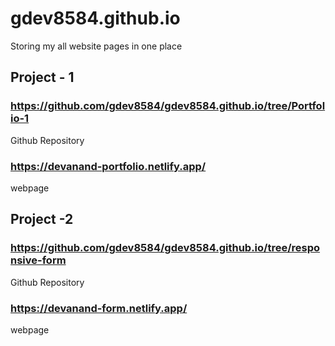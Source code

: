 # gdev8584.github.io
Storing my all website pages in one place

## Project - 1
### https://github.com/gdev8584/gdev8584.github.io/tree/Portfolio-1
Github Repository
### https://devanand-portfolio.netlify.app/
webpage


## Project -2
### https://github.com/gdev8584/gdev8584.github.io/tree/responsive-form
Github Repository
### https://devanand-form.netlify.app/
webpage
